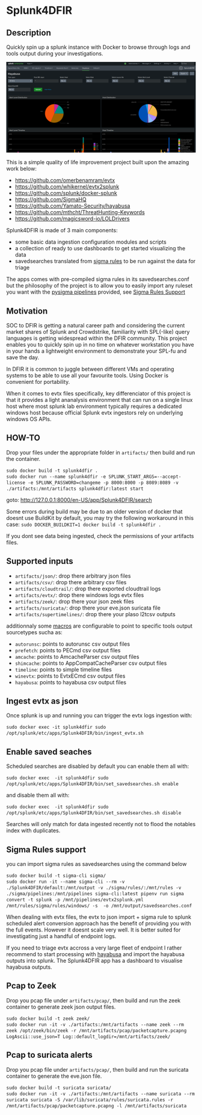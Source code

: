 # Splunk4DFIR

## Description

Quickly spin up a splunk instance with Docker to browse through logs and tools output during your investigations. 

![](doc/images/splunk4dfir_demo.png)

This is a simple quality of life improvement project built upon the amazing work below:

- https://github.com/omerbenamram/evtx
- https://github.com/whikernel/evtx2splunk
- https://github.com/splunk/docker-splunk
- https://github.com/SigmaHQ
- https://github.com/Yamato-Security/hayabusa
- https://github.com/mthcht/ThreatHunting-Keywords
- https://github.com/magicsword-io/LOLDrivers

Splunk4DFIR is made of 3 main components: 
  - some basic data ingestion configuration modules and scripts
  - a collection of ready to use dashboards to get started visualizing the data
  - savedsearches translated from [sigma rules](https://github.com/SigmaHQ/sigma) to be run against the data for triage

The apps comes with pre-compiled sigma rules in its savedsearches.conf but the philosophy of the project is to allow you to easily import any ruleset you want with the [pysigma pipelines](sigma/pipelines) provided, see [Sigma Rules Support](#sigma-rules-support)

## Motivation

SOC to DFIR is getting a natural career path and considering the current market shares of Splunk and Crowdstrike, familiarity with SPL(-like) query languages is getting widespread within the DFIR community. This project enables you to quickly spin up in no time on whatever workstation you have in your hands a lightweight environment to demonstrate your SPL-fu and save the day.

In DFIR it is common to juggle between different VMs and operating systems to be able to use all your favourite tools. Using Docker is convenient for portability.

When it comes to evtx files specifically, key differenciator of this project is that it provides a light ananalysis environment that can run on a single linux host where most splunk lab environment typically requires a dedicated windows host because official Splunk evtx ingestors rely on underlying windows OS APIs.  


## HOW-TO

Drop your files under the appropriate folder in `artifacts/` then build and run the container.

```
sudo docker build -t splunk4dfir .
sudo docker run --name splunk4dfir -e SPLUNK_START_ARGS=--accept-license -e SPLUNK_PASSWORD=changeme -p 8000:8000 -p 8089:8089 -v ./artifacts:/mnt/artifacts splunk4dfir:latest start
```

goto: http://127.0.0.1:8000/en-US/app/Splunk4DFIR/search

Some errors during build may be due to an older version of docker that doesnt use BuildKit by default, you may try the following workaround in this case: `sudo DOCKER_BUILDKIT=1 docker build -t splunk4dfir .`

If you dont see data being ingested, check the permissions of your artifacts files.

## Supported inputs

- `artifacts/json/`: drop there arbitrary json files
- `artifacts/csv/`: drop there arbitrary csv files
- `artifacts/cloudtrail/`: drop there exported cloudtrail logs
- `artifacts/evtx/`: drop there windows logs evtx files
- `artifacts/zeek/`: drop there your json zeek files
- `artifacts/suricata/`: drop there your eve.json suricata file
- `artifacts/supertimelines/`: drop there your plaso l2tcsv outputs

additionnaly some [macros](Splunk4DFIR/default/macros.conf) are configurable to point to specific tools output sourcetypes sucha as:

- `autorunsc`: points to autorunsc csv output files
- `prefetch`: points to PECmd csv output files
- `amcache`: points to AmcacheParser csv output files
- `shimcache`: points to AppCompatCacheParser csv output files
- `timeline`: points to simple timeline files
- `winevtx`: points to EvtxECmd csv output files
- `hayabusa`: points to hayabusa csv output files


## Ingest evtx as json

Once splunk is up and running you can trigger the evtx logs ingestion with: 

```
sudo docker exec -it splunk4dfir sudo /opt/splunk/etc/apps/Splunk4DFIR/bin/ingest_evtx.sh
```

## Enable saved seaches

Scheduled searches are disabled by default you can enable them all with:

```
sudo docker exec  -it splunk4dfir sudo /opt/splunk/etc/apps/Splunk4DFIR/bin/set_savedsearches.sh enable
```

and disable them all with:

```
sudo docker exec  -it splunk4dfir sudo /opt/splunk/etc/apps/Splunk4DFIR/bin/set_savedsearches.sh disable
```

Searches will only match for  data ingested recently not to flood the notables index with duplicates.

## Sigma Rules support

you can import sigma rules as savedsearches using the command below

```
sudo docker build -t sigma-cli sigma/
sudo docker run -it --name sigma-cli --rm -v ./Splunk4DFIR/default:/mnt/output -v ./sigma/rules/:/mnt/rules -v ./sigma/pipelines:/mnt/pipelines sigma-cli:latest pipenv run sigma convert -t splunk -p /mnt/pipelines/evtx2splunk.yml /mnt/rules/sigma/rules/windows/ -s  -o /mnt/output/savedsearches.conf
```

When dealing with evtx files, the evtx to json import + sigma rule to splunk scheduled alert conversion approach has the benefit of providing you with the full events. However it doesnt scale very well. It is better suited for investigating just a handful of endpoint logs.

If you need to triage evtx accross a very large fleet of endpoint I rather recommend to start processing with [hayabusa](https://github.com/Yamato-Security/hayabusa) and import the hayabusa outputs into splunk. The Splunk4DFIR app has a dashboard to visualise hayabusa outputs.


## Pcap to Zeek

Drop you pcap file under `artifacts/pcap/`, then build and run the zeek container to generate zeek json output files. 

```
sudo docker build -t zeek zeek/
sudo docker run -it -v ./artifacts:/mnt/artifacts --name zeek --rm zeek /opt/zeek/bin/zeek -r /mnt/artifacts/pcap/packetcapture.pcapng LogAscii::use_json=T Log::default_logdir=/mnt/artifacts/zeek/
```

## Pcap to suricata alerts

Drop you pcap file under `artifacts/pcap/`, then build and run the suricata container to generate the eve.json file. 

```
sudo docker build -t suricata suricata/
sudo docker run -it -v ./artifacts:/mnt/artifacts --name suricata --rm suricata suricata -S /var/lib/suricata/rules/suricata.rules -r /mnt/artifacts/pcap/packetcapture.pcapng -l /mnt/artifacts/suricata
```




